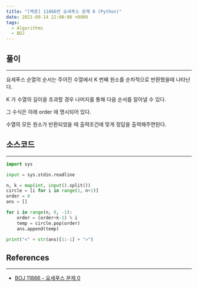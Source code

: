 ```yaml
---
title: "[백준] 11866번 요세푸스 문제 0 (Python)"
date: 2021-09-14 22:00:00 +0900
tags:
  - Algorithms
  - BOJ
---
```


## 풀이

---

요세푸스 순열의 순서는 주어진 수열에서 K 번째 원소를 순차적으로 반환했을때 나타난다.

K 가 수열의 길이을 초과할 경우 나머지를 통해 다음 순서를 알아낼 수 있다.

그 수식은 아래 order 에 명시되어 있다.

수열의 모든 원소가 반환되었을 때 출력조건에 맞게 정답을 출력해주면된다.

## 소스코드

---

```python
import sys

input = sys.stdin.readline

n, k = map(int, input().split())
circle = [i for i in range(1, n+1)]
order = 0
ans = []

for i in range(n, 0, -1):
    order = (order+k-1) % i
    temp = circle.pop(order)
    ans.append(temp)

print("<" + str(ans)[1:-1] + ">")
```

## References

---

- [BOJ 11866 - 요세푸스 문제 0](https://www.acmicpc.net/problem/11866)
